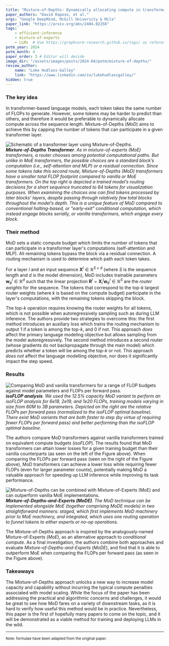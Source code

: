 ```yaml
---
title: "Mixture-of-Depths: Dynamically allocating compute in transformer-based language models"
paper_authors: "David Raposo, et al."
orgs: "Google DeepMind, McGill University & Mila"
paper_link: "https://arxiv.org/abs/2404.02258"
tags:
    - efficient-inference
    - mixture-of-experts
    - LLMs  # Use https://graphcore-research.github.io/tags/ as reference
potm_year: 2024
potm_month: 4
paper_order: 3 # Editor will decide
image_dir: "/assets/images/posts/2024-04/potm/mixture-of-depths/"
review_author:
    name: "Luke Hudlass-Galley"
    link: "https://www.linkedin.com/in/lukehudlassgalley/"
hidden: true
---
```



### The key idea

In transformer-based language models, each token takes the same number of FLOPs to generate. However, some tokens may be harder to predict than others, and therefore it would be preferable to dynamically allocate compute across the sequence length. Mixture-of-Depths (*MoD*) aims to achieve this by capping the number of tokens that can participate in a given transformer layer.

<img src="{{ page.image_dir | append: 'mixture-of-depths-schematic.png' | relative_url }}" alt="Schematic of a transformer layer using Mixture-of-Depths.">
<figcaption><i><b>Mixture-of-Depths Transformer</b>. As in mixture-of-experts (MoE) transformers, a router chooses among potential computational paths. But unlike in MoE transformers, the possible choices are a standard block’s computation (i.e., self-attention and MLP) or a residual connection. Since some tokens take this second route, Mixture-of-Depths (MoD) transformers have a smaller total FLOP footprint compared to vanilla or MoE transformers. On the top right is depicted a trained model’s routing decisions for a short sequence truncated to 64 tokens for visualization purposes. When examining the choices one can find tokens processed by later blocks’ layers, despite passing through relatively few total blocks throughout the model’s depth. This is a unique feature of MoD compared to conventional halting-based, or "early-exit" conditional computation, which instead engage blocks serially, or vanilla transformers, which engage every block.</i></figcaption>


### Their method

MoD sets a static compute budget which limits the number of tokens that can participate in a transformer layer's computations (self-attention and MLP). All remaining tokens bypass the block via a residual connection. A routing mechanism is used to determine which path each token takes.

For a layer $l$ and an input sequence $\bm{X}^l \in \mathbb{R}^{S \times d}$ (where $S$ is the sequence length and $d$ is the model dimension), MoD includes trainable parameters $\bm{w}^l_\theta \in \mathbb{R}^d$ such that the linear projection $\bm{R}^l = \bm{X}_i^l\bm{w}_\theta^l \in \mathbb{R}^S$ are the *router weights* for the sequence. The tokens that correspond to the top-$k$ largest router weights (where $k$ is based on the compute budget) participate in the layer's computations, with the remaining tokens skipping the block.

The top-$k$ operation requires knowing the router weights for all tokens, which is not possible when autoregressively sampling such as during LLM inference. The authors provide two strategies to overcome this: the first method introduces an auxiliary loss which trains the routing mechanism to output $1$ if a token is among the top-$k$, and $0$ if not. This approach *does* affect the primary language modeling objective but allows sampling from the model autoregressively. The second method introduces a second router (whose gradients do not backpropagate through the main model) which predicts whether a token will be among the top-$k$ or not. This approach *does not* affect the language modelling objective, nor does it significantly impact the step speed.

### Results

<img src="{{ page.image_dir | append: 'mixture-of-depths-results.png' | relative_url }}" alt="Comparing MoD and vanilla transformers for a range of FLOP budgets against model parameters and FLOPs per forward pass.">
<figcaption><i><b>isoFLOP analysis</b>. We used the 12.5% capacity MoD variant to perform an isoFLOP analysis for 6e18, 2e19, and 1e20 FLOPs, training models varying in size from 60M to 3B parameters. Depicted on the right are the relative FLOPs per forward pass (normalized to the isoFLOP optimal baseline). There exist MoD variants that are both faster to step (by virtue of requiring fewer FLOPs per forward pass) and better performing than the isoFLOP optimal baseline.</i></figcaption>


The authors compare MoD transformers against vanilla transformers trained on equivalent compute budgets (*isoFLOP*). The results found that MoD transformers can attain lower losses for a given training budget than their vanilla counterparts (as seen on the left of the Figure above). When comparing the FLOPs per forward pass (seen on the right of the Figure above), MoD transformers can achieve a lower loss while requiring fewer FLOPs (even for larger parameter counts), potentially making MoD a valuable approach for speeding up LLM inference while improving its task performance.

<img src="{{ page.image_dir | append: 'mixture-of-depths-mode.png' | relative_url }}" alt="Mixture-of-Depths can be combined with Mixture-of-Experts (MoE) and can outperform vanilla MoE implementations.">
<figcaption><i><b>Mixture-of-Depths-and-Experts (MoDE)</b>. The MoD technique can be implemented alongside MoE (together comprising MoDE models) in two straightforward manners: staged, which first implements MoD machinery prior to MoE machinery, and integrated, which uses one routing operation to funnel tokens to either experts or no-op operations.</i></figcaption>


The Mixture-of-Depths approach is inspired by the analogously-named Mixture-of-Experts (*MoE*), as an alternative approach to *conditional compute*. As a final investigation, the authors combine both approaches and evaluate *Mixture-of-Depths-and-Experts* (*MoDE*), and find that it is able to outperform MoE when comparing the FLOPs per forward pass (as seen in the Figure above).

### Takeaways

The Mixture-of-Depths approach unlocks a new way to increase model capacity and capability without incurring the typical compute penalties associated with model scaling. While the focus of the paper has been addressing the practical and algorithmic concerns and challenges, it would be great to see how MoD fares on a variety of downstream tasks, as it is hard to verify how useful this method would be in practice. Nevertheless, this paper is the first of hopefully many papers to come on the topic, and it will be demonstrated as a viable method for training and deploying LLMs in the wild.

---

<sub>Note: formulae have been adapted from the original paper.</sub>
